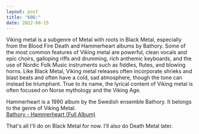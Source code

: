 ```yaml
---
layout: post
title: "606:"
date: 2022-08-15
---
```


Viking metal is a subgenre of Metal with roots in Black Metal, especially from the Blood Fire Death and Hammerheart albums by Bathory. Some of the most common features of Viking metal are powerful, clean vocals and epic choirs, galloping riffs and drumming, rich anthemic keyboards, and the use of Nordic Folk Music instruments such as fiddles, flutes, and blowing horns. Like Black Metal, Viking metal releases often incorporate shrieks and blast beats and often have a cold, sad atmosphere, though the tone can instead be triumphant. True to its name, the lyrical content of Viking metal is often focused on Norse mythology and the Viking Age.

Hammerheart is a 1990 album by the Swedish ensemble Bathory. It belongs to the genre of Viking Metal.  
[Bathory \- Hammerheart (Full Album)](https://youtu.be/dvCHHYwGjfY)

That's all I'll do on Black Metal for now. I'll also do Death Metal later.
